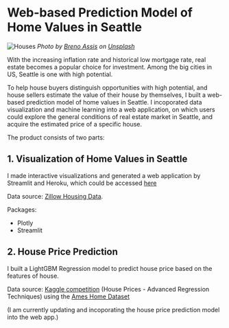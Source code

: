 # Web-based Prediction Model of Home Values in Seattle

![Houses](https://github.com/BaiyanRen/real-estate-analysis/blob/main/Pictures/breno-assis-r3WAWU5Fi5Q-unsplash.jpeg)
*Photo by <a href="https://unsplash.com/@brenoassis?utm_source=unsplash&utm_medium=referral&utm_content=creditCopyText">Breno Assis</a> on <a href="/s/photos/house?utm_source=unsplash&utm_medium=referral&utm_content=creditCopyText">Unsplash</a>*

With the increasing inflation rate and historical low mortgage rate, real estate becomes a popular choice for investment. Among the big cities in US, Seattle is one with high potential. 

To help house buyers distinguish opportunities with high potential, and house sellers estimate the value of their house by themselves, I built a web-based prediction model of home values in Seattle. I incoporated data visualization and machine learning into a web application, on which users could explore the general conditions of real estate market in Seattle, and acquire the estimated price of a specific house. 

The product consists of two parts:

## 1. Visualization of Home Values in Seattle

I made interactive visualizations and generated a web application by Streamlit and Heroku, which could be accessed [here](https://capstone-baiyan.herokuapp.com/)

Data source: [Zillow Housing Data](https://www.zillow.com/research/data/).


Packages:
- Plotly
- Streamlit

## 2. House Price Prediction

I built a LightGBM Regression model to predict house price based on the features of house.

Data source: [Kaggle competition](https://www.kaggle.com/c/house-prices-advanced-regression-techniques) (House Prices - Advanced Regression Techniques) using the [Ames Home Dataset](http://jse.amstat.org/v19n3/decock.pdf)


(I am currently updating and incoporating the house price prediction model into the web app.)
